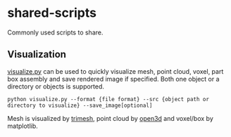 # shared-scripts
Commonly used scripts to share.

## Visualization
[visualize.py](https://github.com/PKU-VCL-3DV/shared-scripts/blob/master/visualize.py) can be used to quickly visualize mesh, point cloud, voxel, part box assembly and save rendered image if specified. Both one object or a directory or objects is supported.  
```
python visualize.py --format {file format} --src {object path or directory to visualize} --save_image[optional]
```
Mesh is visualized by [trimesh](https://github.com/mikedh/trimesh), point cloud by [open3d](http://www.open3d.org) and voxel/box by matplotlib.
